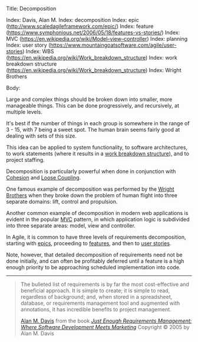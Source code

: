 Title: Decomposition

Index: Davis, Alan M.
Index: decomposition
Index: epic (http://www.scaledagileframework.com/epic/)
Index: feature (https://www.symphonious.net/2006/05/18/features-vs-stories/)
Index: MVC (https://en.wikipedia.org/wiki/Model–view–controller)
Index: planning
Index: user story (https://www.mountaingoatsoftware.com/agile/user-stories)
Index: WBS (https://en.wikipedia.org/wiki/Work_breakdown_structure)
Index: work breakdown structure (https://en.wikipedia.org/wiki/Work_breakdown_structure)
Index: Wright Brothers

Body:

Large and complex things should be broken down into smaller, more manageable things. This can be done progressively, and recursively, at multiple levels.

It's best if the number of things in each group is somewhere in the range of 3 - 15, with 7 being a sweet spot. The human brain seems fairly good at dealing with sets of this size.

This idea can be applied to system functionality, to software architectures, to work statements (where it results in a <a href="https://en.wikipedia.org/wiki/Work_breakdown_structure" class="reflink" target="ref">work breakdown structure</a>), and to project staffing.

Decomposition is particularly powerful when done in conjunction with [Cohesion][] and [Loose Coupling][loose].

One famous example of decomposition was performed by the <a href="http://www.nytimes.com/2003/12/09/news/earliest-days-takeoff-how-the-wright-brothers-did-what-no-one-else-could.html?pagewanted=all" class="reflink" target="ref">Wright Brothers</a> when they broke down the problem of human flight into three separate domains: lift, control and propulsion.

Another common example of decomposition in modern web applications is evident in the popular <a href="https://en.wikipedia.org/wiki/Model–view–controller" class="reflink" target="ref">MVC</a> pattern, in which application logic is subdivided into three separate areas: model, view and controller.

In Agile, it is common to have three levels of requirements decomposition, starting with <a href="http://www.scaledagileframework.com/epic/" class="reflink" target="ref">epics</a>, proceeding to <a href="https://www.symphonious.net/2006/05/18/features-vs-stories/" class="reflink" target="ref">features</a>, and then to <a href="https://www.mountaingoatsoftware.com/agile/user-stories" class="reflink" target="ref">user stories</a>.

Note, however, that detailed decomposition of requirements need not be done initially, and can often be profitably deferred until a feature is a high enough priority to be approaching scheduled implementation into code.

----

<blockquote>
<p>
The bulleted list of requirements is by far the most cost-effective and beneficial approach. It is simple to create; it is simple to read, regardless of background; and, when stored in a spreadsheet, database, or requirements management tool and augmented with annotations, it has incredible benefits to project management.</p>

<p class="bq-footer">
<a href="http://en.wikipedia.org/wiki/Alan_M._Davis" class="reflink" target="ref">Alan M. Davis</a> from the book <cite><a href="bibliography.html#davis-2005">Just Enough Requirements Management: Where Software Development Meets Marketing</a></cite> Copyright &copy; 2005 by Alan M. Davis
</p>
</blockquote>

[cohesion]: cohesion.html
[loose]: loose-coupling.html

